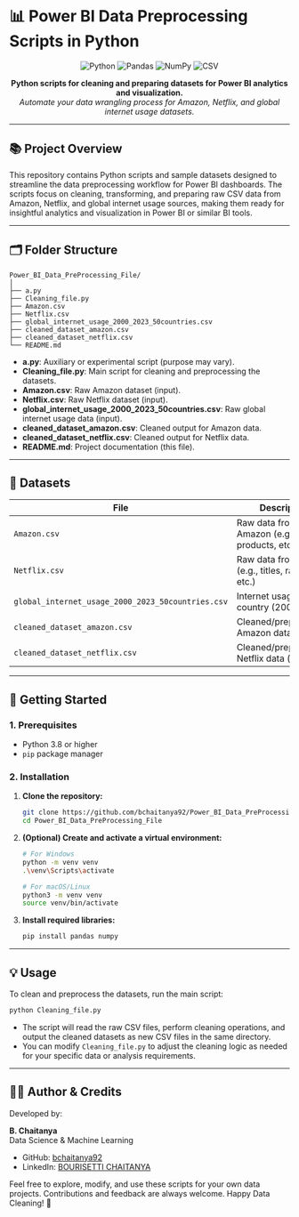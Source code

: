 # 📊 Power BI Data Preprocessing Scripts in Python

<p align="center">
  <img src="https://img.shields.io/badge/Python-3776AB?style=for-the-badge&logo=python&logoColor=white" alt="Python">
  <img src="https://img.shields.io/badge/Pandas-150458?style=for-the-badge&logo=pandas&logoColor=white" alt="Pandas">
  <img src="https://img.shields.io/badge/Numpy-013243?style=for-the-badge&logo=numpy&logoColor=white" alt="NumPy">
  <img src="https://img.shields.io/badge/CSV-Data-4B8BBE?style=for-the-badge" alt="CSV">
</p>

<p align="center">
  <b>Python scripts for cleaning and preparing datasets for Power BI analytics and visualization.</b><br>
  <i>Automate your data wrangling process for Amazon, Netflix, and global internet usage datasets.</i>
</p>

---

## 📚 Project Overview

This repository contains Python scripts and sample datasets designed to streamline the data preprocessing workflow for Power BI dashboards. The scripts focus on cleaning, transforming, and preparing raw CSV data from Amazon, Netflix, and global internet usage sources, making them ready for insightful analytics and visualization in Power BI or similar BI tools.

---

## 🗂️ Folder Structure

```
Power_BI_Data_PreProcessing_File/
│
├── a.py
├── Cleaning_file.py
├── Amazon.csv
├── Netflix.csv
├── global_internet_usage_2000_2023_50countries.csv
├── cleaned_dataset_amazon.csv
├── cleaned_dataset_netflix.csv
└── README.md
```

- **a.py**: Auxiliary or experimental script (purpose may vary).
- **Cleaning_file.py**: Main script for cleaning and preprocessing the datasets.
- **Amazon.csv**: Raw Amazon dataset (input).
- **Netflix.csv**: Raw Netflix dataset (input).
- **global_internet_usage_2000_2023_50countries.csv**: Raw global internet usage data (input).
- **cleaned_dataset_amazon.csv**: Cleaned output for Amazon data.
- **cleaned_dataset_netflix.csv**: Cleaned output for Netflix data.
- **README.md**: Project documentation (this file).

---

## 📂 Datasets

| **File**                                      | **Description**                                      |
|-----------------------------------------------|------------------------------------------------------|
| `Amazon.csv`                                 | Raw data from Amazon (e.g., sales, products, etc.)   |
| `Netflix.csv`                                | Raw data from Netflix (e.g., titles, ratings, etc.)  |
| `global_internet_usage_2000_2023_50countries.csv` | Internet usage stats by country (2000-2023)         |
| `cleaned_dataset_amazon.csv`                  | Cleaned/preprocessed Amazon data (output)            |
| `cleaned_dataset_netflix.csv`                 | Cleaned/preprocessed Netflix data (output)           |

---

## 🚀 Getting Started

### 1. Prerequisites
- Python 3.8 or higher
- `pip` package manager

### 2. Installation

1. **Clone the repository:**
    ```sh
    git clone https://github.com/bchaitanya92/Power_BI_Data_PreProcessing_File.git
    cd Power_BI_Data_PreProcessing_File
    ```

2. **(Optional) Create and activate a virtual environment:**
    ```sh
    # For Windows
    python -m venv venv
    .\venv\Scripts\activate

    # For macOS/Linux
    python3 -m venv venv
    source venv/bin/activate
    ```

3. **Install required libraries:**
    ```sh
    pip install pandas numpy
    ```

---

## 💡 Usage

To clean and preprocess the datasets, run the main script:

```sh
python Cleaning_file.py
```

- The script will read the raw CSV files, perform cleaning operations, and output the cleaned datasets as new CSV files in the same directory.
- You can modify `Cleaning_file.py` to adjust the cleaning logic as needed for your specific data or analysis requirements.

---

## 👨‍💻 Author & Credits

Developed by:

**B. Chaitanya**  
Data Science & Machine Learning

- GitHub: [bchaitanya92](https://github.com/bchaitanya92)
- LinkedIn: [BOURISETTI CHAITANYA](https://www.linkedin.com/in/b-chaitanya/)

Feel free to explore, modify, and use these scripts for your own data projects. Contributions and feedback are always welcome. Happy Data Cleaning! 🚀